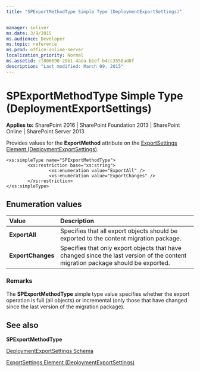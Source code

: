 ```yaml
---
title: "SPExportMethodType Simple Type (DeploymentExportSettings)"


manager: soliver
ms.date: 3/9/2015
ms.audience: Developer
ms.topic: reference
ms.prod: office-online-server
localization_priority: Normal
ms.assetid: cf806690-29b1-4aea-b1ef-b4cc3550ad8f
description: "Last modified: March 09, 2015"
---
```


# SPExportMethodType Simple Type (DeploymentExportSettings)

 
  
 **Applies to:** SharePoint 2016 | SharePoint Foundation 2013 | SharePoint Online | SharePoint Server 2013
  
Provides values for the **ExportMethod** attribute on the [ExportSettings Element (DeploymentExportSettings)](exportsettings-element-deploymentexportsettings.md). 
  
```
<xs:simpleType name="SPExportMethodType">
        <xs:restriction base="xs:string">
                <xs:enumeration value="ExportAll" />
                <xs:enumeration value="ExportChanges" />
        </xs:restriction>
</xs:simpleType>

```

## Enumeration values

|**Value**|**Description**|
|:-----|:-----|
|**ExportAll** <br/> |Specifies that all export objects should be exported to the content migration package.  <br/> |
|**ExportChanges** <br/> |Specifies that only export objects that have changed since the last version of the content migration package should be exported.  <br/> |
   
### Remarks

The **SPExportMethodType** simple type value specifies whether the export operation is full (all objects) or incremental (only those that have changed since the last version of the migration package). 
  
## See also



 **SPExportMethodType**


[DeploymentExportSettings Schema](deploymentexportsettings-schema.md)


[ExportSettings Element (DeploymentExportSettings)](exportsettings-element-deploymentexportsettings.md)

